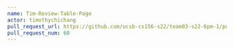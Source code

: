 ```yaml
---
name: Tim-Review-Table-Page
actor: timothychichang
pull_request_url: https://github.com/ucsb-cs156-s22/team03-s22-6pm-1/pull/60
pull_request_num: 60
---
```

